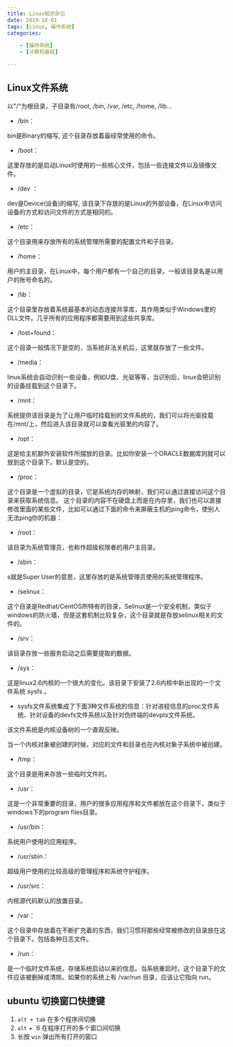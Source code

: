 ```yaml
---
title: Linux知识杂记
date: 2019-10-01
tags: [Linux, 操作系统]
categories: 

    - [操作系统]
    - [计算机基础]

---
```


## Linux文件系统

以"/"为根目录，子目录有/root, /bin, /var, /etc, /home, /lib...  

* /bin：

bin是Binary的缩写, 这个目录存放着最经常使用的命令。

* /boot：

这里存放的是启动Linux时使用的一些核心文件，包括一些连接文件以及镜像文件。

* /dev ：

dev是Device(设备)的缩写, 该目录下存放的是Linux的外部设备，在Linux中访问设备的方式和访问文件的方式是相同的。

* /etc：

这个目录用来存放所有的系统管理所需要的配置文件和子目录。

* /home：

用户的主目录，在Linux中，每个用户都有一个自己的目录，一般该目录名是以用户的账号命名的。

* /lib：

这个目录里存放着系统最基本的动态连接共享库，其作用类似于Windows里的DLL文件。几乎所有的应用程序都需要用到这些共享库。

* /lost+found：

这个目录一般情况下是空的，当系统非法关机后，这里就存放了一些文件。

* /media：

linux系统会自动识别一些设备，例如U盘、光驱等等，当识别后，linux会把识别的设备挂载到这个目录下。

* /mnt：

系统提供该目录是为了让用户临时挂载别的文件系统的，我们可以将光驱挂载在/mnt/上，然后进入该目录就可以查看光驱里的内容了。

* /opt：

 这是给主机额外安装软件所摆放的目录。比如你安装一个ORACLE数据库则就可以放到这个目录下。默认是空的。

* /proc：

这个目录是一个虚拟的目录，它是系统内存的映射，我们可以通过直接访问这个目录来获取系统信息。
这个目录的内容不在硬盘上而是在内存里，我们也可以直接修改里面的某些文件，比如可以通过下面的命令来屏蔽主机的ping命令，使别人无法ping你的机器：

* /root：

该目录为系统管理员，也称作超级权限者的用户主目录。

* /sbin：

s就是Super User的意思，这里存放的是系统管理员使用的系统管理程序。

* /selinux：

 这个目录是Redhat/CentOS所特有的目录，Selinux是一个安全机制，类似于windows的防火墙，但是这套机制比较复杂，这个目录就是存放selinux相关的文件的。

* /srv：

 该目录存放一些服务启动之后需要提取的数据。

* /sys：

 这是linux2.6内核的一个很大的变化。该目录下安装了2.6内核中新出现的一个文件系统 sysfs 。

* sysfs文件系统集成了下面3种文件系统的信息：针对进程信息的proc文件系统、针对设备的devfs文件系统以及针对伪终端的devpts文件系统。

该文件系统是内核设备树的一个直观反映。

当一个内核对象被创建的时候，对应的文件和目录也在内核对象子系统中被创建。

* /tmp：

这个目录是用来存放一些临时文件的。

* /usr：

 这是一个非常重要的目录，用户的很多应用程序和文件都放在这个目录下，类似于windows下的program files目录。

* /usr/bin：

系统用户使用的应用程序。

* /usr/sbin：

超级用户使用的比较高级的管理程序和系统守护程序。

* /usr/src：

内核源代码默认的放置目录。

* /var：

这个目录中存放着在不断扩充着的东西，我们习惯将那些经常被修改的目录放在这个目录下。包括各种日志文件。

* /run：

是一个临时文件系统，存储系统启动以来的信息。当系统重启时，这个目录下的文件应该被删掉或清除。如果你的系统上有 /var/run 目录，应该让它指向 run。

## ubuntu 切换窗口快捷键

1. `alt + tab` 在多个程序间切换
2. `alt` + `6 在程序打开的多个窗口间切换
3. 长按 `win` 弹出所有打开的窗口
